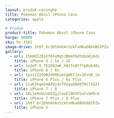 ```yaml
---
layout: produk-casinghp
title: Pokemon Absol iPhone Case
categories: apple

# Produk
product-title: Pokemon Absol iPhone Case
harga: 90000
sku: hn-3161
image-drive: 1h07_Or2DhhHXArUzkFxHKa6BbhBOIPZu
gallery:
  - url: 15mHQlZ0iEf6FeMq5JBKmT0dYUbGHj6dz
    title: iPhone 5 / 5s / SE
  - url: 1o2eP-0_fE1D0JwK_XAtTxQtfYpNxb48i
    title: iPhone 6 / 6s
  - url: 1psz2ZIQ9N3OKRKueGqWEtJxv1DiU0_iG
    title: iPhone 6 Plus / 6s Plus
  - url: 1iaK3hqeO4AXQj4cTO2gwQQD0TWtlSG2t
    title: iPhone 7 / 8
  - url: 1KLIeHnbUzDOZgiCeoElNGVFUxFxbKMrk
    title: iPhone 7 Plus / 8 Plus
  - url: 1h07_Or2DhhHXArUzkFxHKa6BbhBOIPZu
    title: iPhone X
---
```

